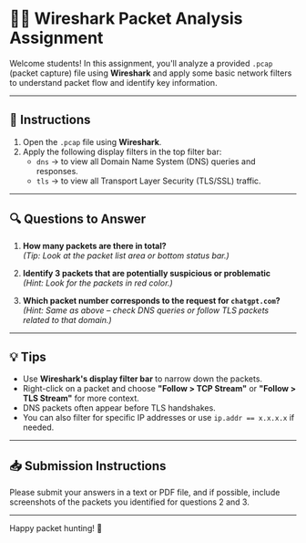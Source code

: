 # 🕵️‍♂️ Wireshark Packet Analysis Assignment

Welcome students! In this assignment, you'll analyze a provided `.pcap` (packet capture) file using **Wireshark** and apply some basic network filters to understand packet flow and identify key information.

---

## 📂 Instructions

1. Open the `.pcap` file using **Wireshark**.
2. Apply the following display filters in the top filter bar:
   - `dns` → to view all Domain Name System (DNS) queries and responses.
   - `tls` → to view all Transport Layer Security (TLS/SSL) traffic.

---

## 🔍 Questions to Answer

1. **How many packets are there in total?**  
   *(Tip: Look at the packet list area or bottom status bar.)*

2. **Identify 3 packets that are potentially suspicious or problematic**  
   *(Hint: Look for the packets in red color.)*

3. **Which packet number corresponds to the request for `chatgpt.com`?**  
   *(Hint: Same as above – check DNS queries or follow TLS packets related to that domain.)*

---

## 💡 Tips

- Use **Wireshark's display filter bar** to narrow down the packets.
- Right-click on a packet and choose **"Follow > TCP Stream"** or **"Follow > TLS Stream"** for more context.
- DNS packets often appear before TLS handshakes.
- You can also filter for specific IP addresses or use `ip.addr == x.x.x.x` if needed.

---

## 📥 Submission Instructions

Please submit your answers in a text or PDF file, and if possible, include screenshots of the packets you identified for questions 2 and 3.

---

Happy packet hunting! 🐙
